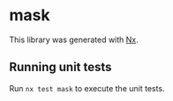 # mask

This library was generated with [Nx](https://nx.dev).

## Running unit tests

Run `nx test mask` to execute the unit tests.

